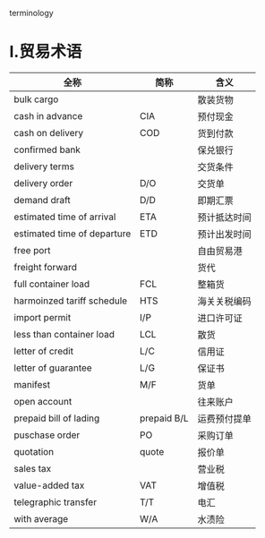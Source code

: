 terminology

# I.贸易术语

| 全称 |  简称 |  含义  |
|---| -- | -- |
| bulk cargo |     |  散装货物  |
| cash in advance  | CIA  | 预付现金 | 
| cash on delivery | COD | 货到付款 |
| confirmed bank  |  | 保兑银行 | 
| delivery terms |   |  交货条件 | 
| delivery order  |  D/O  | 交货单  | 
| demand draft | D/D  | 即期汇票 | 
| estimated time of arrival  | ETA   | 预计抵达时间 | 
| estimated time of departure | ETD | 预计出发时间 | 
| free port |   | 自由贸易港 | 
| freight forward  |  | 货代 | 
| full container load  |  FCL  | 整箱货  | 
| harmoinzed tariff schedule  | HTS  | 海关关税编码 | 
| import permit | I/P | 进口许可证 | 
| less than container load  | LCL  | 散货 |  
| letter of credit | L/C | 信用证 | 
| letter of guarantee | L/G | 保证书 | 
| manifest | M/F | 货单 | 
| open account |   |  往来账户 | 
| prepaid bill of lading | prepaid B/L | 运费预付提单 | 
| puschase order  | PO  | 采购订单 | 
| quotation | quote | 报价单  | 
| sales tax  |   | 营业税 |
| value-added tax  | VAT | 增值税 | 
| telegraphic transfer  | T/T | 电汇 | 
| with average  | W/A  | 水渍险 | 


  
 
   

